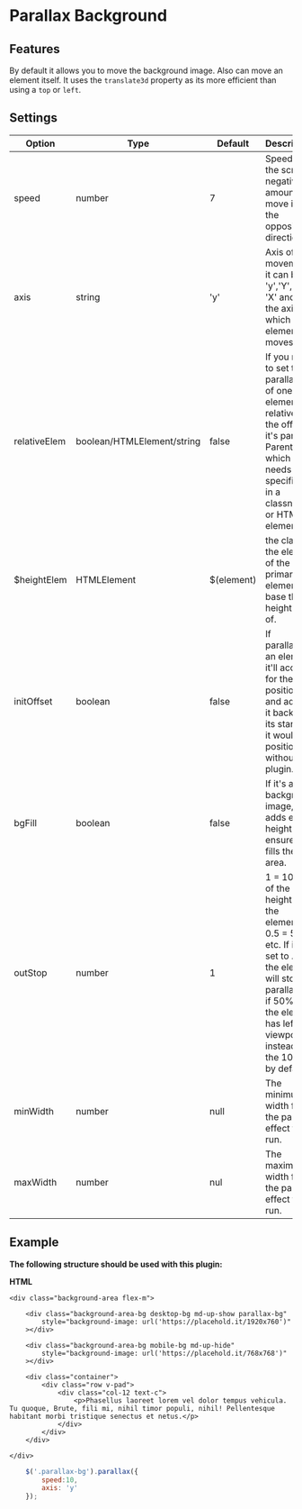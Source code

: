 # Parallax Background


## Features
By default it allows you to move the background image. Also can move an element itself. It uses the `translate3d` property as its more efficient than using a `top` or `left`.

## Settings

Option | Type | Default | Description
------ | ---- | ------- | -----------
speed | number | 7 | Speed of the scroll. A negative amount will move it in the opposite direction.
axis | string | 'y' | Axis of movement, it can be 'y','Y','x', or 'X' and is the axis in which the element moves.
relativeElem | boolean/HTMLElement/string | false | If you need to set the parallaxing of one element relative to the offset it's parent. Parent which needs to be specified, in a classname or HTML element.
$heightElem | HTMLElement | $(element) | the class or the element of the primary element to base the height off of.
initOffset | boolean | false | If parallaxing an element, it'll account for the position and adjust it back to its start as it would be positioned without the plugin.
bgFill | boolean| false | If it's a background image, this adds extra height to ensure it fills the area.
outStop | number | 1 | 1 = 100% of the height of the element. 0.5 = 50%, etc. If it's set to .5, the element will stop parallaxing if 50% of the element has left the viewport, instead of the 100% by default.
minWidth | number | null | The minimum width for the parallax effect to run.
maxWidth | number | nul | The maximum width for the parallax effect to run.
## Example

__The following structure should be used with this plugin:__

__HTML__
```
<div class="background-area flex-m">

	<div class="background-area-bg desktop-bg md-up-show parallax-bg"
		style="background-image: url('https://placehold.it/1920x760')"
	></div>

	<div class="background-area-bg mobile-bg md-up-hide"
		style="background-image: url('https://placehold.it/768x768')"
	></div>

	<div class="container">
		<div class="row v-pad">
			<div class="col-12 text-c">
				<p>Phasellus laoreet lorem vel dolor tempus vehicula. Tu quoque, Brute, fili mi, nihil timor populi, nihil! Pellentesque habitant morbi tristique senectus et netus.</p>
			</div>
		</div>
	</div>

</div>
```

```javascript
	$('.parallax-bg').parallax({
		speed:10,
		axis: 'y'
	});
```
